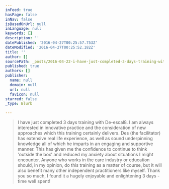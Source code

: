 ```yaml
---
inFeed: true
hasPage: false
inNav: false
isBasedOnUrl: null
inLanguage: null
keywords: []
description: ''
datePublished: '2016-04-27T00:25:57.753Z'
dateModified: '2016-04-27T00:25:52.182Z'
title: ''
author: []
sourcePath: _posts/2016-04-22-i-have-just-completed-3-days-training-with-de-escal8-i-am.md
published: true
authors: []
publisher:
  name: null
  domain: null
  url: null
  favicon: null
starred: false
_type: Blurb

---
```

> I have just completed 3 days training with De-escal8\. I am always interested in innovative practice and the consideration of new approaches which this training certainly delivers. Des (the facilitator) has extensive real life experience, as well as sound underpinning knowledge all of which he imparts in an engaging and supportive manner. This has given me the confidence to continue to think 'outside the box' and reduced my anxiety about situations I might encounter. Anyone who works in the care industry or education should, in my opinion, do this training as a matter of course, but it will also benefit many other independent practitioners like myself. Thank you so much, I found it a hugely enjoyable and enlightening 3 days - time well spent!